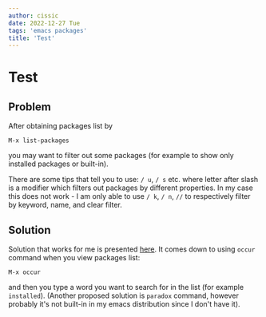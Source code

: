 ```yaml
---
author: cissic
date: 2022-12-27 Tue
tags: 'emacs packages'
title: 'Test'
---
```



# Test


## Problem

After obtaining packages list by

    M-x list-packages

you may want to filter out some packages (for example to show only installed packages or built-in).

There are some tips that tell you to use: `/ u`, `/ s` etc. where letter after slash is a modifier which filters out packages by different properties. In my case this does not work - I am only able to use
`/ k`, `/ n`, `//`
to respectively filter by keyword, name, and clear filter.


## Solution

Solution that works for me is presented [here](https://emacs.stackexchange.com/a/3428). It comes down to using `occur` command when you view packages list:

    M-x occur

and then you type a word you want to search for in the list (for example `installed`). (Another proposed solution is `paradox` command, however probably it's not built-in in my emacs distribution since I don't have it).

